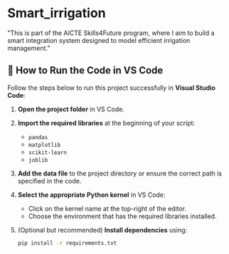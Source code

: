 # Smart_irrigation
"This is part of the AICTE Skills4Future program, where I aim to build a smart integration system designed to model efficient irrigation management."
## 🚀 How to Run the Code in VS Code

Follow the steps below to run this project successfully in **Visual Studio Code**:

1. **Open the project folder** in VS Code.

2. **Import the required libraries** at the beginning of your script:
   - `pandas`
   - `matplotlib`
   - `scikit-learn`
   - `joblib`

3. **Add the data file** to the project directory or ensure the correct path is specified in the code.

4. **Select the appropriate Python kernel** in VS Code:
   - Click on the kernel name at the top-right of the editor.
   - Choose the environment that has the required libraries installed.

5. (Optional but recommended) **Install dependencies** using:
   ```bash
   pip install -r requirements.txt
